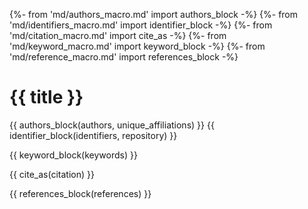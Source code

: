 {%- from 'md/authors_macro.md' import authors_block -%}
{%- from 'md/identifiers_macro.md' import identifier_block -%}
{%- from 'md/citation_macro.md' import cite_as -%}
{%- from 'md/keyword_macro.md' import keyword_block -%}
{%- from 'md/reference_macro.md' import references_block -%}

# {{ title }}

{{ authors_block(authors, unique_affiliations) }}
{{ identifier_block(identifiers, repository) }}

{{ keyword_block(keywords) }}

{{ cite_as(citation) }}

{{ references_block(references) }}